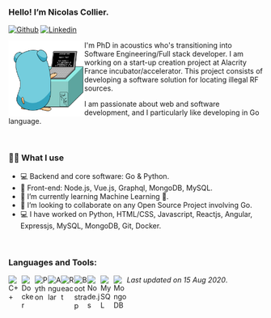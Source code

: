 ### Hello! I’m Nicolas Collier.

[![Github](https://img.shields.io/badge/-Github-000?style=flat&logo=Github&logoColor=white)](https://github.com/dz9oo)
[![Linkedin](https://img.shields.io/badge/-LinkedIn-blue?style=flat&logo=Linkedin&logoColor=white)](https://www.linkedin.com/in/n-collier/)

<a href="url"><img src="https://github.com/dz9oo/dz9oo/blob/master/gopher.gif" align="left" height="150" width="150" ></a>

I'm PhD in acoustics who's transitioning into Software Engineering/Full stack developer.  I am working on a start-up creation project at Alacrity France incubator/accelerator. This project consists of developing a software solution for locating illegal RF sources.

I am passionate about web and software development, and I particularly like developing in Go language.

<br />

### 👩‍💻 What I use

- 💻 Backend and core software: Go & Python.
- 🔭 Front-end: Node.js, Vue.js, Graphql, MongoDB, MySQL. 
- 🌱 I’m currently learning Machine Learning 🚀.
- 👯 I’m looking to collaborate on any Open Source Project involving Go.
- 💻 I have worked on Python, HTML/CSS, Javascript, Reactjs, Angular, Expressjs, MySQL, MongoDB, Git, Docker.

<br />

### Languages and Tools:

<img align="left" alt="C++" width="26px" src="https://cdn.jsdelivr.net/npm/simple-icons@3.4.0/icons/go.svg" />
<img align="left" alt="Docker" width="26px" src="https://cdn.jsdelivr.net/npm/simple-icons@3.4.0/icons/docker.svg" />
<img align="left" alt="Python" width="26px" src="https://cdn.jsdelivr.net/npm/simple-icons@3.4.0/icons/python.svg" />
<img align="left" alt="Angular" width="26px" src="https://cdn.jsdelivr.net/npm/simple-icons@3.4.0/icons/vue-dot-js.svg" />
<img align="left" alt="React" width="26px" src="https://cdn.jsdelivr.net/npm/simple-icons@3.4.0/icons/react.svg" />
<img align="left" alt="Bootstrap" width="26px" src="https://cdn.jsdelivr.net/npm/simple-icons@3.4.0/icons/bootstrap.svg" />
<img align="left" alt="Node.js" width="26px" src="https://cdn.jsdelivr.net/npm/simple-icons@3.4.0/icons/node-dot-js.svg" />
<img align="left" alt="MySQL" width="26px" src="https://cdn.jsdelivr.net/npm/simple-icons@3.4.0/icons/mysql.svg" />
<img align="left" alt="MongoDB" width="26px" src="https://cdn.jsdelivr.net/npm/simple-icons@3.4.0/icons/mongodb.svg" />

_Last updated on 15 Aug 2020_.
